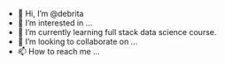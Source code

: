 - 👋 Hi, I’m @debrita
- 👀 I’m interested in ...
- 🌱 I’m currently learning full stack data science course.
- 💞️ I’m looking to collaborate on ...
- 📫 How to reach me ...

<!---
debrita/debrita is a ✨ special ✨ repository because its `README.md` (this file) appears on your GitHub profile.
You can click the Preview link to take a look at your changes.
--->
